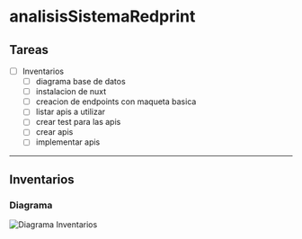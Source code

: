 # analisisSistemaRedprint

## Tareas
- [ ] Inventarios 
  - [ ] diagrama base de datos
  - [ ] instalacion de nuxt
  - [ ] creacion de endpoints con maqueta basica
  - [ ] listar apis a utilizar
  - [ ] crear test para las apis
  - [ ] crear apis
  - [ ] implementar apis
-----------
## Inventarios
### Diagrama
![Diagrama Inventarios](https://example.com/imagen.png)
